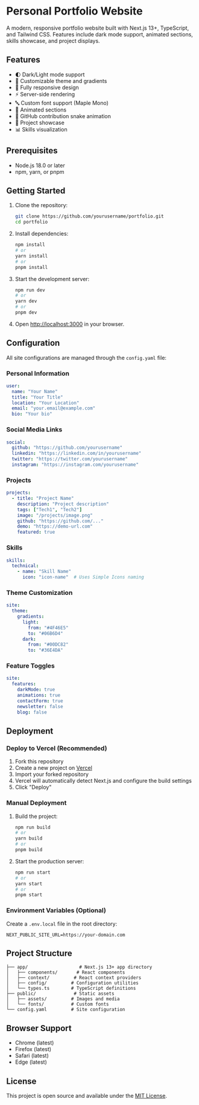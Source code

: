 # Personal Portfolio Website

A modern, responsive portfolio website built with Next.js 13+, TypeScript, and Tailwind CSS. Features include dark mode support, animated sections, skills showcase, and project displays.

## Features

- 🌓 Dark/Light mode support
- 🎨 Customizable theme and gradients
- 📱 Fully responsive design
- ⚡ Server-side rendering
- 🔤 Custom font support (Maple Mono)
- 🎯 Animated sections
- 🐍 GitHub contribution snake animation
- 💼 Project showcase
- 📊 Skills visualization

## Prerequisites

- Node.js 18.0 or later
- npm, yarn, or pnpm

## Getting Started

1. Clone the repository:
   ```bash
   git clone https://github.com/yourusername/portfolio.git
   cd portfolio
   ```

2. Install dependencies:
   ```bash
   npm install
   # or
   yarn install
   # or
   pnpm install
   ```

3. Start the development server:
   ```bash
   npm run dev
   # or
   yarn dev
   # or
   pnpm dev
   ```

4. Open [http://localhost:3000](http://localhost:3000) in your browser.

## Configuration

All site configurations are managed through the `config.yaml` file:

### Personal Information
```yaml
user:
  name: "Your Name"
  title: "Your Title"
  location: "Your Location"
  email: "your.email@example.com"
  bio: "Your bio"
```

### Social Media Links
```yaml
social:
  github: "https://github.com/yourusername"
  linkedin: "https://linkedin.com/in/yourusername"
  twitter: "https://twitter.com/yourusername"
  instagram: "https://instagram.com/yourusername"
```

### Projects
```yaml
projects:
  - title: "Project Name"
    description: "Project description"
    tags: ["Tech1", "Tech2"]
    image: "/projects/image.png"
    github: "https://github.com/..."
    demo: "https://demo-url.com"
    featured: true
```

### Skills
```yaml
skills:
  technical:
    - name: "Skill Name"
      icon: "icon-name"  # Uses Simple Icons naming
```

### Theme Customization
```yaml
site:
  theme:
    gradients:
      light:
        from: "#4F46E5"
        to: "#06B6D4"
      dark:
        from: "#00DC82"
        to: "#36E4DA"
```

### Feature Toggles
```yaml
site:
  features:
    darkMode: true
    animations: true
    contactForm: true
    newsletter: false
    blog: false
```

## Deployment

### Deploy to Vercel (Recommended)

1. Fork this repository
2. Create a new project on [Vercel](https://vercel.com)
3. Import your forked repository
4. Vercel will automatically detect Next.js and configure the build settings
5. Click "Deploy"

### Manual Deployment

1. Build the project:
   ```bash
   npm run build
   # or
   yarn build
   # or
   pnpm build
   ```

2. Start the production server:
   ```bash
   npm run start
   # or
   yarn start
   # or
   pnpm start
   ```

### Environment Variables (Optional)

Create a `.env.local` file in the root directory:
```env
NEXT_PUBLIC_SITE_URL=https://your-domain.com
```

## Project Structure

```
├── app/                   # Next.js 13+ app directory
│   ├── components/       # React components
│   ├── context/         # React context providers
│   ├── config/         # Configuration utilities
│   └── types.ts        # TypeScript definitions
├── public/              # Static assets
│   ├── assets/         # Images and media
│   └── fonts/          # Custom fonts
└── config.yaml         # Site configuration
```

## Browser Support

- Chrome (latest)
- Firefox (latest)
- Safari (latest)
- Edge (latest)

## License

This project is open source and available under the [MIT License](LICENSE).
